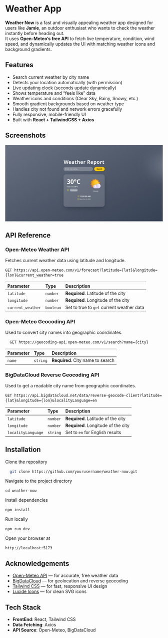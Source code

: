 
# Weather App

**Weather Now** is a fast and visually appealing weather app designed for users like **Jamie**, an outdoor enthusiast who wants to check the weather instantly before heading out.  
It uses **Open-Meteo’s free API** to fetch live temperature, condition, wind speed, and dynamically updates the UI with matching weather icons and background gradients.


## Features

- Search current weather by city name  
- Detects your location automatically (with    permission)  
- Live updating clock (seconds update dynamically)  
- Shows temperature and “feels like” data  
- Weather icons and conditions (Clear Sky, Rainy, Snowy, etc.)  
- Smooth gradient backgrounds based on weather type  
- Handles city not found and network errors gracefully  
- Fully responsive, mobile-friendly UI  
- Built with **React + TailwindCSS + Axios**


## Screenshots

![App Screenshot](https://github.com/Raktimmaity/weather/blob/main/public/screenshot.png?raw=true)


## API Reference

### Open-Meteo Weather API

Fetches current weather data using latitude and longitude.

```http
GET https://api.open-meteo.com/v1/forecast?latitude={lat}&longitude={lon}&current_weather=true
```


| Parameter | Type     | Description                |
| :-------- | :------- | :------------------------- |
| `latitude` | `number` | **Required**. Latitude of the city |
| `longitude` | `number` | **Required**. Longitude of the city |
| `current_weather` | `boolean` | Set to true to ```get``` current weather data |

### Open-Meteo Geocoding API

Used to convert city names into geographic coordinates.

```http
  GET https://geocoding-api.open-meteo.com/v1/search?name={city}

```

| Parameter | Type     | Description                       |
| :-------- | :------- | :-------------------------------- |
| `name`      | `string` | **Required**. City name to search |

### BigDataCloud Reverse Geocoding API

Used to get a readable city name from geographic coordinates.

```
GET https://api.bigdatacloud.net/data/reverse-geocode-client?latitude={lat}&longitude={lon}&localityLanguage=en

```

| Parameter | Type     | Description                |
| :-------- | :------- | :------------------------- |
| `latitude` | `number` | **Required**. Latitude of the city |
| `longitude` | `number` | **Required**. Longitude of the city |
| `localityLanguage` | `string` | Set to ```en``` for English results |


## Installation

Clone the repository
```bash
  git clone https://github.com/yourusername/weather-now.git
```
Navigate to the project directory
```
cd weather-now
```
Install dependencies
```
npm install

```
Run locally
```
npm run dev

```
Open your browser at
```
http://localhost:5173
```
## Acknowledgements

 - [Open-Meteo API](https://open-meteo.com/) — for accurate, free weather data
 - [BigDataCloud](https://www.bigdatacloud.com/) — for geolocation and reverse geocoding
 - [Tailwind CSS](https://tailwindcss.com/) — for fast, responsive UI design
 - [Lucide Icons](https://lucide.dev/) — for clean SVG icons


## Tech Stack
- **FrontEnd**: React, Tailwind CSS
- **Data Fetching**: Axios
- **API Source**: Open-Meteo, BigDataCloud